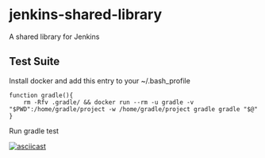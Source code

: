 # jenkins-shared-library
A shared library for Jenkins

## Test Suite
Install docker and add this entry to your ~/.bash_profile

```
function gradle(){
    rm -Rfv .gradle/ && docker run --rm -u gradle -v "$PWD":/home/gradle/project -w /home/gradle/project gradle gradle "$@"
}
```

Run gradle test

[![asciicast](https://asciinema.org/a/259454.svg)](https://asciinema.org/a/259454)